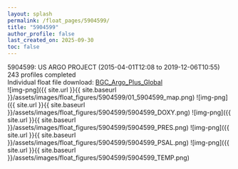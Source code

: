 ```yaml
---
layout: splash
permalink: /float_pages/5904599/
title: "5904599"
author_profile: false
last_created_on: 2025-09-30
toc: false
---
```

 
5904599: US ARGO PROJECT (2015-04-01T12:08 to 2019-12-06T10:55)\
243 profiles completed\
Individual float file download: [BGC_Argo_Plus_Global](https://ftp.soest.hawaii.edu/bgc_argo_plus/Individual_Floats/outliers_removed/5904599_Sprof_processed.nc)\
![img-png]({{ site.url }}{{ site.baseurl }}/assets/images/float_figures/5904599/01_5904599_map.png)
![img-png]({{ site.url }}{{ site.baseurl }}/assets/images/float_figures/5904599/5904599_DOXY.png)
![img-png]({{ site.url }}{{ site.baseurl }}/assets/images/float_figures/5904599/5904599_PRES.png)
![img-png]({{ site.url }}{{ site.baseurl }}/assets/images/float_figures/5904599/5904599_PSAL.png)
![img-png]({{ site.url }}{{ site.baseurl }}/assets/images/float_figures/5904599/5904599_TEMP.png)
